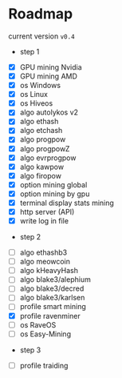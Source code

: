 # Roadmap
  
current version `v0.4`  
  
+ step 1
- [x] GPU mining Nvidia
- [x] GPU mining AMD
- [x] os Windows
- [x] os Linux
- [x] os Hiveos
- [x] algo autolykos v2
- [x] algo ethash
- [x] algo etchash
- [x] algo progpow
- [x] algo progpowZ
- [x] algo evrprogpow
- [x] algo kawpow
- [x] algo firopow
- [x] option mining global
- [x] option mining by gpu
- [x] terminal display stats mining
- [x] http server (API)
- [x] write log in file
  
+ step 2
- [ ] algo ethashb3
- [ ] algo meowcoin
- [ ] algo kHeavyHash
- [ ] algo blake3/alephium
- [ ] algo blake3/decred
- [ ] algo blake3/karlsen
- [ ] profile smart mining
- [x] profile ravenminer
- [ ] os RaveOS
- [ ] os Easy-Mining
  
+ step 3
- [ ] profile traiding
  
